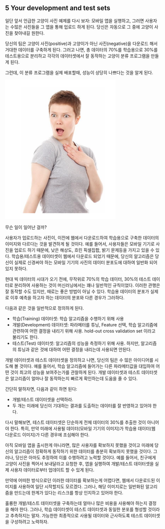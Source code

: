 ## 5 Your development and test sets

일단 앞서 언급한 고양이 사진 예제를 다시 보자: 모바일 앱을 실행하고, 그러면 사용자는 수많은 사진들을 그 앱을 통해 업로드 하게 된다. 당신은 자동으로 그 중에 고양이 사진을 찾아내길 원한다.

당신의 팀은 고양이 사진(positive)과 고양이가 아닌 사진(negative)을 다운로드 해서 거대한 데이터를 구축하게 된다. 그러고 나면, 총 데이터의 70%를 학습용으로 30%를 테스트용으로 분리하고 각각의 데이터셋에서 잘 동작하는 고양이 분류 프로그램을 만들게 된다.

그런데, 이 분류 프로그램을 실제 배포할때, 성능이 상당히 나쁘다는 것을 알게 된다.

<img src="./img/5_1.PNG" style="text-align:center;"/>

무슨 일이 일어난 걸까?

사용자가 업로드하는 사진이, 이전에 웹에서 다운로드하여 학습용으로 구축한 데이터의 이미지와 다르다는 것을 발견하게 될 것이다. 예를 들어서, 사용자들은 모바일 기기로 사진을 업로드 하기 때문에, 낮은 해상도, 흐린 픽셀집합, 밝기 문제등을 가지고 있을 수 있다. 학습용/테스트용 데이터셋이 웹에서 다운로드 되었기 때문에, 당신의 알고리즘은 당신이 실제로 신경써야 하는 모바일 기기의 사진의 데이터 분포도에 대하여 일반화 되어 있지 못하다.

현대 빅 데이터의 시대가 오기 전에, 무작위로 70%의 학습 데이터, 30%의 테스트 데이터로 분리하여 사용하는 것이 머신러닝에서는 꽤나 일반적인 규칙이었다. 이러한 관행은 잘 동작할 수도 있지만, 때로는 좋은 방법이 아닐 수 있다. 학습용 데이터의 분포가 실제로 이후 예측을 하고자 하는 데이터의 분포와 다른 경우가 그러하다.

다음과 같은 것을 일반적으로 정의하게 된다.
- 학습(Training) 데이터셋: 학습 알고리즘을 수행하기 위해 사용
- 개발(Development) 데이터셋:  파라메터를 튜닝, Feature 선택, 학습 알고리즘에 관련하여 어떤 결정을 내리기 위해 사용. hold-out cross validation set 이라고 불리기도 한다.
- 테스트(Test) 데이터셋: 알고리즘의 성능을 측정하기 위해 사용. 하지만, 알고리즘의 튜닝과 같은 것에 대하여 어떤 결정을 내리는데 사용되면 안된다.

개발 데이터셋과 테스트 데이터셋을 정의하고 나면, 당신의 팀은 수 많은 아이디어를 시도해 볼 것이다. 예를 들어서, 학습 알고리즘에 들어가는 다른 파라메터값을 대입하여 어떤 것이 최고의 성능을 보여주는가를 관찰하게 된다. 개발 데이터셋과 테스트 데이터셋은 알고리즘이 얼마나 잘 동작하는지 빠르게 확인하는데 도움을 줄 수 있다.

간단히 말하자면, 다음과 같이 하면 된다:
- 개발/테스트 데이터셋을 선택하라.
- 두 개는 미래에 당신이 기대하는 결과를 도출하는 데이터를 잘 반영하고 있어야 한다.

다시 말해보면, 테스트 데이터셋은 단순하게 전체 데이터의 30%를 추출한 것이 아니어야 한다. 특히, 만약 미래에 사용될 데이터(모바일 기기의 이미지)가 학습용 데이터(웹 다운로드 이미지)가 다른 경우에 조심해야 한다.

아직 모바일 앱을 출시한게 아니라면, 많은 사용자를 확보하지 못했을 것이고 미래에 당신의 알고리즘이 정확하게 동작하기 위한 데이터를 충분히 확보하지 못했을 것이다. 그러나, 당신은 아마도 추정하여 이를 수행하려고 노력할 것이다. 예를 들어서, 친구에게 고양이 사진을 찍어서 보내달라고 요청한 후, 앱을 실행하여 개발/테스트 데이터셋을 실제 사용자 데이터로부터 업데이트 할 수 있게 된다.

만약에 어떠한 방식으로던 이러한 데이터를 확보하는게 어렵다면, 웹에서 다운로드된 이미지를 사용하여 일단 시작할지도 모르겠다. 그러나, 해당 이미지로는 일반화된 알고리즘을 만드는데 한계가 있다는 리스크를 항상 인지하고 있어야 한다.

훌륭한 개발/테스트 데이터셋을 구축하는데 얼마나 많은 비용을 사용해야 하는지 결정을 해야 한다. 그러나, 학습 데이터셋이 테스트 데이터셋과 동일한 분포를 형성할 것이라고 추측하지는 말자. 가능한한 최종적으로 사용될 데이터와 근사하도록 테스트 데이터셋을 구성하려고 노력하자.
